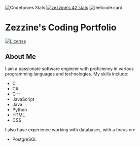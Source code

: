 ![Codeforces Stats](https://codeforces-readme-stats.vercel.app/api/card?username=zack12)
[![zezzine's 42 stats](https://badge.mediaplus.ma/greenbinary/zezzine)](https://github.com/oakoudad/badge42)
![leetcode card](https://stats-cards-hxx2.vercel.app/api/leetcode/?username=zack_ziko&theme=dark)
# Zezzine's Coding Portfolio

[![License](https://img.shields.io/badge/license-MIT-blue.svg)](LICENSE)

## About Me

I am a passionate software engineer with proficiency in various programming languages and technologies. My skills include:

- C
- C#
- C++
- JavaScript
- Java
- Python
- HTML
- CSS

I also have experience working with databases, with a focus on:

- PostgreSQL
